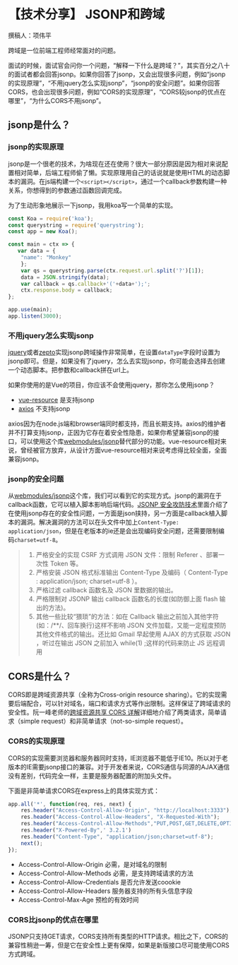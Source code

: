 # 【技术分享】 JSONP和跨域

撰稿人：项伟平

跨域是一位前端工程师经常面对的问题。

面试的时候，面试官会问你一个问题，“解释一下什么是跨域？”，其实百分之八十的面试者都会回答jsonp。如果你回答了jsonp，又会出现很多问题，例如“jsonp的实现原理”，“不用jquery怎么实现jsonp”，“jsonp的安全问题”。如果你回答CORS，也会出现很多问题，例如“CORS的实现原理”，“CORS较jsonp的优点在哪里”，“为什么CORS不用jsonp”。

## jsonp是什么？

### jsonp的实现原理

jsonp是一个很老的技术，为啥现在还在使用？很大一部分原因是因为相对来说配置相对简单，后端工程师偷了懒。实现原理用自己的话说就是使用HTML的动态脚本的漏洞。在js端构建一个`<script></script>`，通过一个callback参数构建一种关系，你想得到的参数通过函数回调完成。

为了生动形象地展示一下jsonp，我用koa写一个简单的实现。

```javascript
const Koa = require('koa');
const querystring = require('querystring');
const app = new Koa();

const main = ctx => {
   var data = {
    "name": "Monkey"
    };
    var qs = querystring.parse(ctx.request.url.split('?')[1]);
    data = JSON.stringify(data);
    var callback = qs.callback+'('+data+');';
    ctx.response.body = callback;
};

app.use(main);
app.listen(3000);
```

### 不用jquery怎么实现jsonp

[jquery](https://github.com/jquery/jquery)或者[zepto](https://github.com/madrobby/zepto)实现jsonp跨域操作非常简单，在设置`dataType`字段时设置为jsonp即可。但是，如果没有了jquery，怎么去实现jsonp，你可能会选择去创建一个动态脚本。把参数和callback拼在url上。

如果你使用的是Vue的项目，你应该不会使用jquery，那你怎么使用jsonp？

- [vue-resource](https://github.com/vuejs/vue-resource) 是支持jsonp
- [axios](https://github.com/mzabriskie/axios) 不支持jsonp

axios因为在node.js端和browser端同时都支持，而且长期支持。axios的维护者并不打算支持jsonp，正因为它存在着安全性隐患，如果你希望兼容jsonp的接口，可以使用这个库[webmodules/jsonp](https://github.com/webmodules/jsonp)替代部分的功能。vue-resource相对来说，曾经被官方放弃，从设计方面vue-resource相对来说考虑得比较全面，全面兼容jsonp。

### jsonp的安全问题

从[webmodules/jsonp](https://github.com/webmodules/jsonp)这个库，我们可以看到它的实现方式。jsonp的漏洞在于callback函数，它可以植入脚本影响后端代码。[JSONP 安全攻防技术](http://blog.knownsec.com/2015/03/jsonp_security_technic/)里面介绍了在使用jsonp存在的安全性问题，一方面是json挟持，另一方面是callback植入脚本的漏洞。解决漏洞的方法可以在头文件中加上`Content-Type: application/json`，但是在老版本的ie还是会出现编码安全问题，还需要限制编码`charset=utf-8`。

> 1. 严格安全的实现 CSRF 方式调用 JSON 文件：限制 Referer 、部署一次性 Token 等。
> 2. 严格安装 JSON 格式标准输出 Content-Type 及编码（ Content-Type : application/json; charset=utf-8 ）。
> 3. 严格过滤 callback 函数名及 JSON 里数据的输出。
> 4. 严格限制对 JSONP 输出 callback 函数名的长度(如防御上面 flash 输出的方法)。
> 5. 其他一些比较“猥琐”的方法：如在 Callback 输出之前加入其他字符(如：/**/、回车换行)这样不影响 JSON 文件加载，又能一定程度预防其他文件格式的输出。还比如 Gmail 早起使用 AJAX 的方式获取 JSON ，听过在输出 JSON 之前加入 while(1) ;这样的代码来防止 JS 远程调用

## CORS是什么？

CORS即是跨域资源共享（全称为Cross-origin resource sharing）。它的实现需要后端配合，可以针对域名，端口和请求方式等作出限制。这样保证了跨域请求的安全性。阮一峰老师的[跨域资源共享 CORS 详解](http://www.ruanyifeng.com/blog/2016/04/cors.html)详细地介绍了两类请求，简单请求（simple request）和非简单请求（not-so-simple request）。

### CORS的实现原理

CORS的实现需要浏览器和服务器同时支持，IE浏览器不能低于IE10。所以对于老版本的IE需要jsonp接口的兼容。对于开发者来说，CORS通信与同源的AJAX通信没有差别，代码完全一样，主要是服务器配置的附加头文件。

下面是非简单请求CORS在express上的具体实现方式：

```javascript
app.all('*', function(req, res, next) {
    res.header("Access-Control-Allow-Origin", "http://localhost:3333");
    res.header("Access-Control-Allow-Headers", "X-Requested-With");
    res.header("Access-Control-Allow-Methods","PUT,POST,GET,DELETE,OPTIONS");
    res.header("X-Powered-By",' 3.2.1')
    res.header("Content-Type", "application/json;charset=utf-8");
    next();
});
```

- Access-Control-Allow-Origin 必需，是对域名的限制
- Access-Control-Allow-Methods 必需，是支持跨域请求的方法
- Access-Control-Allow-Credentials 是否允许发送coookie
- Access-Control-Allow-Headers 服务器支持的所有头信息字段
- Access-Control-Max-Age 预检的有效时间

### CORS比jsonp的优点在哪里

JSONP只支持GET请求，CORS支持所有类型的HTTP请求。相比之下，CORS的兼容性稍逊一筹，但是它在安全性上更有保障，如果是新版接口尽可能使用CORS方式跨域。

